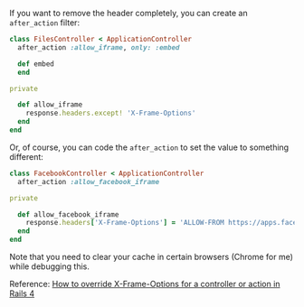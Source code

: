 If you want to remove the header completely, you can create an `after_action` filter:
```ruby
class FilesController < ApplicationController
  after_action :allow_iframe, only: :embed

  def embed
  end

private

  def allow_iframe
    response.headers.except! 'X-Frame-Options'
  end
end
```
Or, of course, you can code the `after_action` to set the value to something different:
```ruby
class FacebookController < ApplicationController
  after_action :allow_facebook_iframe

private

  def allow_facebook_iframe
    response.headers['X-Frame-Options'] = 'ALLOW-FROM https://apps.facebook.com'
  end
end
```
Note that you need to clear your cache in certain browsers (Chrome for me) while debugging this.

Reference: [How to override X-Frame-Options for a controller or action in Rails 4](http://stackoverflow.com/questions/18445782/how-to-override-x-frame-options-for-a-controller-or-action-in-rails-4)